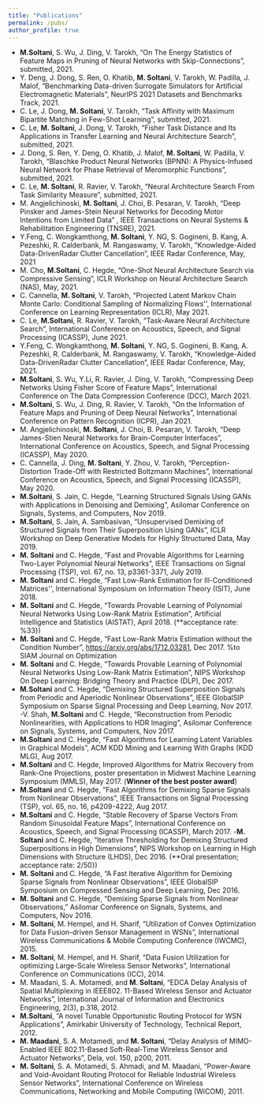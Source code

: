 ```yaml
---
title: "Publications"
permalink: /pubs/
author_profile: true
---
```

- **M.Soltani**, S. Wu, J. Ding, V. Tarokh, “On The Energy Statistics of Feature Maps in Pruning of Neural Networks with Skip-Connections”, submitted, 2021.
- Y. Deng, J. Dong, S. Ren, O. Khatib,  **M. Soltani**, V. Tarokh, W. Padilla, J. Malof, “Benchmarking Data-driven Surrogate Simulators for Artificial Electromagnetic Materials”, NeurIPS 2021 Datasets and Benchmarks Track, 2021.
- C. Le, J. Dong,  **M. Soltani**, V. Tarokh, “Task Affinity with Maximum Bipartite Matching in Few-Shot Learning”, submitted, 2021.
- C. Le, **M. Soltani**, J. Dong, V. Tarokh, “Fisher Task Distance and Its Applications in Transfer Learning and Neural Architecture Search”, submitted, 2021.
- J. Dong, S. Ren, Y. Deng, O. Khatib, J. Malof, **M. Soltani**, W. Padilla, V. Tarokh, “Blaschke Product Neural Networks (BPNN): A Physics-Infused Neural Network for Phase Retrieval of Meromorphic Functions”, submitted, 2021.
- C. Le, **M. Soltani**, R. Ravier, V. Tarokh, “Neural Architecture Search From Task Similarity Measure”, submitted, 2021.
- M. Angjelichinoski, **M. Soltani**, J. Choi, B. Pesaran, V. Tarokh, “Deep Pinsker and James-Stein Neural Networks for Decoding Motor Intentions from Limited Data” , IEEE Transactions on Neural Systems & Rehabilitation Engineering (TNSRE), 2021.
- Y.Feng, C. Wongkamthong, **M. Soltani**, Y. NG, S. Gogineni, B. Kang, A. Pezeshki, R. Calderbank, M. Rangaswamy, V. Tarokh, “Knowledge-Aided Data-DrivenRadar Clutter Cancellation”, IEEE Radar Conference, May, 2021
- M. Cho, **M.Soltani**, C. Hegde, “One-Shot Neural Architecture Search via Compressive Sensing”, ICLR Workshop on Neural Architecture Search (NAS), May, 2021.
- C. Cannella, **M. Soltani**, V. Tarokh, “Projected Latent Markov Chain Monte Carlo: Conditional Sampling of Normalizing Flows'', International Conference on Learning Representation (ICLR), May 2021.
- C. Le, **M.Soltani**, R. Ravier, V. Tarokh, “Task-Aware Neural Architecture Search”, International Conference on Acoustics, Speech, and Signal Processing (ICASSP), June 2021.
- Y.Feng, C. Wongkamthong, **M. Soltani**, Y. NG, S. Gogineni, B. Kang, A. Pezeshki, R. Calderbank, M. Rangaswamy, V. Tarokh, “Knowledge-Aided Data-DrivenRadar Clutter Cancellation”, IEEE Radar Conference, May, 2021.
- **M.Soltani**, S. Wu, Y.Li, R. Ravier, J. Ding, V. Tarokh, “Compressing Deep Networks Using Fisher Score of Feature Maps”, International Conference on The Data Compression Conference (DCC), March 2021.
- **M.Soltani**, S. Wu, J. Ding, R. Ravier, V. Tarokh, “On the Information of Feature Maps and Pruning of Deep Neural Networks”, International Conference on Pattern Recognition (ICPR), Jan 2021.
- M. Angjelichinoski, **M. Soltani**, J. Choi, B. Pesaran, V. Tarokh, “Deep James-Stien Neural Networks for Brain-Computer Interfaces”, International Conference on Acoustics, Speech, and Signal Processing (ICASSP), May 2020.
- C. Cannella, J. Ding, **M. Soltani**, Y. Zhou, V. Tarokh, “Perception-Distortion Trade-Off with Restricted Boltzmann Machines”, International Conference on Acoustics, Speech, and Signal Processing (ICASSP), May 2020.
- **M.Soltani**, S. Jain, C. Hegde, “Learning Structured Signals Using GANs with Applications in Denoising and Demixing”,  Asilomar Conference on Signals, Systems, and Computers, Nov 2019.
- **M.Soltani**, S. Jain, A. Sambasivan, “Unsupervised Demixing of Structured Signals from Their Superposition Using GANs”, ICLR Workshop on Deep Generative Models for Highly Structured Data, May 2019.
- **M. Soltani** and C. Hegde, “Fast and Provable Algorithms for Learning Two-Layer Polynomial Neural Networks”, IEEE Transactions on Signal Processing (TSP), vol. 67, no. 13, p3361-3371, July 2019.
- **M. Soltani** and C. Hegde, “Fast Low-Rank Estimation for Ill-Conditioned Matrices'', International Symposium on Information Theory (ISIT), June 2018.
- **M. Soltani** and C. Hegde, “Towards Provable Learning of Polynomial Neural Networks Using Low-Rank Matrix Estimation”, Artificial Intelligence and Statistics (AISTAT), April 2018. (**acceptance rate: %33})
- **M. Soltani** and C. Hegde, “Fast Low-Rank Matrix Estimation without the Condition Number”, https://arxiv.org/abs/1712.03281, Dec 2017. %to SIAM Journal on Optimization
- **M. Soltani** and C. Hegde, “Towards Provable Learning of Polynomial Neural Networks Using Low-Rank Matrix Estimation”, NIPS Workshop On Deep Learning: Bridging Theory and Practice (DLP), Dec 2017.
- **M.Soltani** and C. Hegde, “Demixing Structured Superposition Signals from Periodic and Aperiodic Nonlinear Observations”, IEEE GlobalSIP Symposium on Sparse Signal Processing and Deep Learning, Nov 2017.
-V. Shah, **M.Soltani** and C. Hegde, “Reconstruction from Periodic Nonlinearities, with Applications to HDR Imaging”, Asilomar Conference on Signals, Systems, and Computers, Nov 2017.
- **M.Soltani** and C. Hegde, “Fast Algorithms for Learning Latent Variables in Graphical Models”, ACM KDD Mining and Learning With Graphs (KDD MLG), Aug 2017.
- **M.Soltani** and C. Hegde, Improved Algorithms for Matrix Recovery from Rank-One Projections, poster presentation in Midwest Machine Learning Symposium (MMLS), May 2017. (**Winner of the best poster award**)
- **M.Soltani** and C. Hegde, “Fast Algorithms for Demixing Sparse Signals from Nonlinear Observations”, IEEE Transactions on Signal Processing (TSP), vol. 65, no. 16, p4209-4222, Aug 2017.
- **M.Soltani** and C. Hegde, “Stable Recovery of Sparse Vectors From Random Sinusoidal Feature Maps”, International Conference on Acoustics, Speech, and Signal Processing (ICASSP), March 2017.
-**M. Soltani** and C. Hegde, “Iterative Thresholding for Demixing Structured Superpositions in High Dimensions”, NIPS Workshop on Learning in High Dimensions with Structure (LHDS), Dec 2016. (**Oral presentation; acceptance rate: 2/50})
- **M. Soltani** and C. Hegde, “A Fast Iterative Algorithm for Demixing Sparse Signals from Nonlinear Observations”, IEEE GlobalSIP Symposium on Compressed Sensing and Deep Learning, Dec 2016.
- **M. Soltani** and C. Hegde, “Demixing Sparse Signals from Nonlinear Observations,” Asilomar Conference on Signals, Systems, and Computers, Nov 2016.
- **M. Soltani**, M. Hempel, and H. Sharif, “Utilization of Convex Optimization for Data Fusion-driven Sensor Management in WSNs”, International Wireless Communications \& Mobile Computing Conference (IWCMC), 2015.
- **M. Soltani**, M. Hempel, and H. Sharif, “Data Fusion Utilization for optimizing Large-Scale Wireless Sensor Networks”, International Conference on Communications (ICC), 2014.
- M. Maadani, S. A. Motamedi, and **M. Soltani**, “EDCA Delay Analysis of Spatial Multiplexing in IEEE802. 11-Based Wireless Sensor and Actuator Networks”,  International Journal of Information and Electronics Engineering, 2(3), p.318, 2012.
- **M.Soltani**, “A novel Tunable Opportunistic Routing Protocol for WSN Applications”, Amirkabir University of Technology, Technical Report, 2012.
- **M. Maadani**, S. A. Motamedi, and **M. Soltani**, “Delay Analysis of MIMO-Enabled IEEE 802.11-Based Soft-Real-Time Wireless Sensor and Actuator Networks”, Dela, vol. 150, p200, 2011.
- **M. Soltani**, S. A. Motamedi, S. Ahmadi, and M. Maadani, “Power-Aware and Void-Avoidant Routing Protocol for Reliable Industrial Wireless Sensor Networks”, International Conference on Wireless Communications, Networking and Mobile Computing (WiCOM), 2011.
<!--- 
# **M. Maadani**, S. A. Motamedi, and **M. Soltani,}, “Delay Analysis of MIMO-Enabled IEEE 802.11- Based Soft-Real-Time Wireless Sensor and Actuator”, International Conference on Intelligent Information Networks, 2011.
#  R. Ravier,, **M.Soltani**, M. simoes, D. Garagic, V. Tarokh, “GeoStat Representations of Time Series for Fast Classification”, submitted, 2020.
#  A. Sambasivan, S. Jain,  **M. Soltani**, J. Haupt, “Fast Object Detection by Leveraging Temporal Correlation Between Sparse Activation Patterns in Deep Neural Networks'”, submitted, 2021.
#  A. Yanchenko, **M. Soltani**, R. Ravier, S. Mukherjee, V.Tarokh, “A Methodology for Exploring Deep Convolutional Features in Relation to Hand-Crafted Features with an Application to Music Audio Modelingt, submitted 2021.
-->
